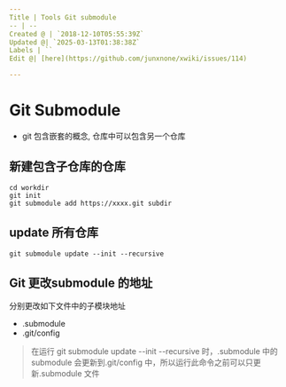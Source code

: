 ```yaml
---
Title | Tools Git submodule
-- | --
Created @ | `2018-12-10T05:55:39Z`
Updated @| `2025-03-13T01:38:38Z`
Labels | ``
Edit @| [here](https://github.com/junxnone/xwiki/issues/114)

---
```

# Git Submodule
 
- git 包含嵌套的概念, 仓库中可以包含另一个仓库


## 新建包含子仓库的仓库

```
cd workdir
git init
git submodule add https://xxxx.git subdir
```

## update 所有仓库

```
git submodule update --init --recursive
```

## Git 更改submodule 的地址


分别更改如下文件中的子模块地址
- .submodule
- .git/config


> 在运行 git submodule update --init --recursive 时，.submodule 中的 submodule 会更新到.git/config 中，所以运行此命令之前可以只更新.submodule 文件
